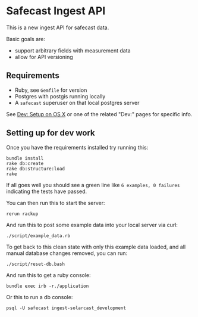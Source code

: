 # Safecast Ingest API

This is a new ingest API for safecast data.

Basic goals are:

- support arbitrary fields with measurement data
- allow for API versioning

## Requirements

* Ruby, see `Gemfile` for version
* Postgres with postgis running locally
* A `safecast` superuser on that local postgres server

See [Dev: Setup on OS X](https://github.com/Safecast/safecastapi/wiki/Dev:-Setup-on-OS-X) or one of the related "Dev:" pages for specific info.

## Setting up for dev work

Once you have the requirements installed try running this:

```
bundle install
rake db:create
rake db:structure:load
rake
```

If all goes well you should see a green line like `6 examples, 0 failures` indicating the tests have passed.

You can then run this to start the server:

```
rerun rackup
```

And run this to post some example data into your local server via curl:

```
./script/example_data.rb
```

To get back to this clean state with only this example data loaded, and all manual database changes removed, you can run:

```
./script/reset-db.bash
```

And run this to get a ruby console:

```
bundle exec irb -r./application
```

Or this to run a db console:

```
psql -U safecast ingest-solarcast_development
```
